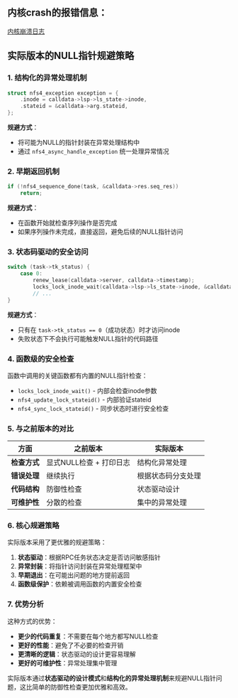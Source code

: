 ## 内核crash的报错信息：
[内核崩溃日志](./Bug104861.txt)

## 实际版本的NULL指针规避策略

### 1. **结构化的异常处理机制**

```c
struct nfs4_exception exception = {
    .inode = calldata->lsp->ls_state->inode,
    .stateid = &calldata->arg.stateid,
};
```

**规避方式**：
- 将可能为NULL的指针封装在异常处理结构中
- 通过 `nfs4_async_handle_exception` 统一处理异常情况

### 2. **早期返回机制**

```c
if (!nfs4_sequence_done(task, &calldata->res.seq_res))
    return;
```

**规避方式**：
- 在函数开始就检查序列操作是否完成
- 如果序列操作未完成，直接返回，避免后续的NULL指针访问

### 3. **状态码驱动的安全访问**

```c
switch (task->tk_status) {
    case 0:
        renew_lease(calldata->server, calldata->timestamp);
        locks_lock_inode_wait(calldata->lsp->ls_state->inode, &calldata->fl);
        // ...
}
```

**规避方式**：
- 只有在 `task->tk_status == 0`（成功状态）时才访问inode
- 失败状态下不会执行可能触发NULL指针的代码路径

### 4. **函数级的安全检查**

函数中调用的关键函数都有内置的NULL指针检查：

- `locks_lock_inode_wait()` - 内部会检查inode参数
- `nfs4_update_lock_stateid()` - 内部验证stateid
- `nfs4_sync_lock_stateid()` - 同步状态时进行安全检查

### 5. **与之前版本的对比**

| 方面 | 之前版本 | 实际版本 |
|------|----------|----------|
| **检查方式** | 显式NULL检查 + 打印日志 | 结构化异常处理 |
| **错误处理** | 继续执行 | 根据状态码分支处理 |
| **代码结构** | 防御性检查 | 状态驱动设计 |
| **可维护性** | 分散的检查 | 集中的异常处理 |

### 6. **核心规避策略**

实际版本采用了更优雅的规避策略：

1. **状态驱动**：根据RPC任务状态决定是否访问敏感指针
2. **异常封装**：将指针访问封装在异常处理框架中
3. **早期退出**：在可能出问题的地方提前返回
4. **函数级保护**：依赖被调用函数的内置安全检查

### 7. **优势分析**

这种方式的优势：
- **更少的代码重复**：不需要在每个地方都写NULL检查
- **更好的性能**：避免了不必要的检查开销
- **更清晰的逻辑**：状态驱动的设计更容易理解
- **更好的可维护性**：异常处理集中管理

实际版本通过**状态驱动的设计模式**和**结构化的异常处理机制**来规避NULL指针问题，这比简单的防御性检查更加优雅和高效。